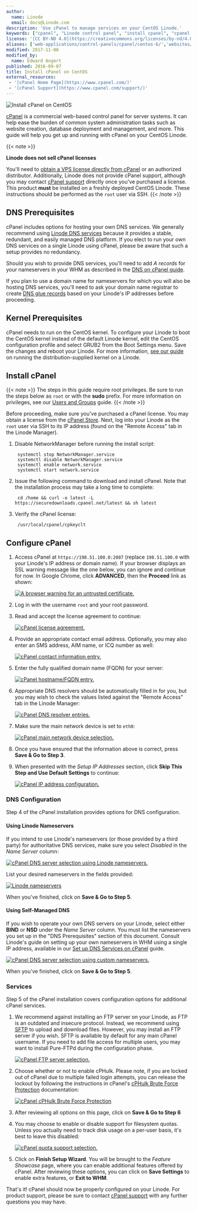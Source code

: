 ```yaml
---
author:
  name: Linode
  email: docs@Linode.com
description: 'Use cPanel to manage services on your CentOS Linode.'
keywords: ["cpanel", "Linode control panel", "install cpanel", "cpanel centos"]
license: '[CC BY-ND 4.0](https://creativecommons.org/licenses/by-nd/4.0)'
aliases: ['web-applications/control-panels/cpanel/centos-6/','websites/cms/cpanel-on-centos-6-5/','websites/cms/cpanel-on-centos-5/','websites/cms/cpanel-on-centos/']
modified: 2017-11-08
modified_by:
  name: Edward Angert
published: 2016-09-07
title: Install cPanel on CentOS
external_resources:
 - '[cPanel Home Page](https://www.cpanel.com/)'
 - '[cPanel Support](https://www.cpanel.com/support/)'
---
```


![Install cPanel on CentOS](/docs/assets/install-cpanel-on-centos/Install_cPanel_smg.jpg)

[cPanel](http://cpanel.com) is a commercial web-based control panel for server systems. It can help ease the burden of common system administration tasks such as website creation, database deployment and management, and more. This guide will help you get up and running with cPanel on your CentOS Linode.


{{< note >}}

**Linode does not sell cPanel licenses**

You'll need to [obtain a VPS license directly from cPanel](https://store.cpanel.net/view/cpanel/license-options) or an authorized distributor. Additionally, Linode does not provide cPanel support, although you may contact [cPanel support](https://www.cpanel.com/support/) directly once you've purchased a license. This product **must** be installed on a freshly deployed CentOS Linode. These instructions should be performed as the `root` user via SSH.
{{< /note >}}


## DNS Prerequisites

cPanel includes options for hosting your own DNS services. We generally recommend using [Linode DNS services](/docs/dns-guides/configuring-dns-with-the-linode-manager) because it provides a stable, redundant, and easily managed DNS platform. If you elect to run your own DNS services on a single Linode using cPanel, please be aware that such a setup provides no redundancy.

Should you wish to provide DNS services, you'll need to add *A records* for your nameservers in your WHM as described in the [DNS on cPanel guide](/docs/websites/cms/set-up-dns-services-on-cpanel/#nameserver-selection).

If you plan to use a domain name for nameservers for which you will also be hosting DNS services, you'll need to ask your domain name registrar to create [DNS glue records](http://en.wikipedia.org/wiki/Domain_Name_System#Circular_dependencies_and_glue_records) based on your Linode's IP addresses before proceeding.

## Kernel Prerequisites

cPanel needs to run on the CentOS kernel. To configure your Linode to boot the CentOS kernel instead of the default Linode kernel, edit the CentOS configuration profile and select GRUB2 from the Boot Settings menu. Save the changes and reboot your Linode. For more information, [see our guide](/docs/tools-reference/custom-kernels-distros/run-a-distribution-supplied-kernel#recommended-distributions) on running the distribution-supplied kernel on a Linode.


## Install cPanel

{{< note >}}
The steps in this guide require root privileges. Be sure to run the steps below as `root` or with the **sudo** prefix. For more information on privileges, see our [Users and Groups](/docs/tools-reference/linux-users-and-groups) guide.
{{< /note >}}

Before proceeding, make sure you've purchased a cPanel license. You may obtain a license from the [cPanel Store](https://store.cpanel.net/). Next, log into your Linode as the `root` user via SSH to its IP address (found on the "Remote Access" tab in the Linode Manager).

1. Disable NetworkManager before running the install script:
        
        systemctl stop NetworkManager.service
        systemctl disable NetworkManager.service
        systemctl enable network.service
        systemctl start network.service
 
2. Issue the following command to download and install cPanel. Note that the installation process may take a long time to complete:

        cd /home && curl -o latest -L https://securedownloads.cpanel.net/latest && sh latest

3. Verify the cPanel license:

        /usr/local/cpanel/cpkeyclt

## Configure cPanel

1. Access cPanel at `https://198.51.100.0:2087` (replace `198.51.100.0` with your Linode's IP address or domain name). If your browser displays an SSL warning message like the one below, you can ignore and continue for now. In Google Chrome, click **ADVANCED**, then the **Proceed** link as shown:

    [![A browser warning for an untrusted certificate.](/docs/assets/ssl-warning.png)](/docs/assets/ssl-warning.png)

2. Log in with the username `root` and your root password.

3. Read and accept the license agreement to continue:

    [![cPanel license agreement.](/docs/assets/267-cpanel-whm-01-license-large.png)](/docs/assets/267-cpanel-whm-01-license-large.png)

4. Provide an appropriate contact email address. Optionally, you may also enter an SMS address, AIM name, or ICQ number as well:

    [![cPanel contact information entry.](/docs/assets/268-cpanel-whm-02-01-networking-contact-information.png)](/docs/assets/268-cpanel-whm-02-01-networking-contact-information.png)

5. Enter the fully qualified domain name (FQDN) for your server:

    [![cPanel hostname/FQDN entry.](/docs/assets/269-cpanel-whm-02-02-networking-hostname.png)](/docs/assets/269-cpanel-whm-02-02-networking-hostname.png)

6. Appropriate DNS resolvers should be automatically filled in for you, but you may wish to check the values listed against the "Remote Access" tab in the Linode Manager:

    [![cPanel DNS resolver entries.](/docs/assets/270-cpanel-whm-02-03-networking-resolvers.png)](/docs/assets/270-cpanel-whm-02-03-networking-resolvers.png)

7. Make sure the main network device is set to `eth0`:

    [![cPanel main network device selection.](/docs/assets/271-cpanel-whm-02-04-networking-ethernet-device.png)](/docs/assets/271-cpanel-whm-02-04-networking-ethernet-device.png)

8. Once you have ensured that the information above is correct, press **Save & Go to Step 3**.

9. When presented with the *Setup IP Addresses* section, click **Skip This Step and Use Default Settings** to continue:

    [![cPanel IP address configuration.](/docs/assets/272-cpanel-whm-03-setup-ip-addresses.png)](/docs/assets/272-cpanel-whm-03-setup-ip-addresses.png)

### DNS Configuration

Step 4 of the cPanel installation provides options for DNS configuration.

#### Using Linode Nameservers

If you intend to use Linode's nameservers (or those provided by a third party) for authoritative DNS services, make sure you select *Disabled* in the *Name Server* column:

[![cPanel DNS server selection using Linode nameservers.](/docs/assets/273-cpanel-whm-04-01-nameservers-linode-large.png)](/docs/assets/273-cpanel-whm-04-01-nameservers-linode-large.png)

List your desired nameservers in the fields provided:

[![Linode nameservers](/docs/assets/278-cpanel-whm-04-01A-nameservers.png)](/docs/assets/278-cpanel-whm-04-01A-nameservers.png)

When you've finished, click on **Save & Go to Step 5**.

#### Using Self-Managed DNS

If you wish to operate your own DNS servers on your Linode, select either **BIND** or **NSD** under the *Name Server* column. You must list the nameservers you set up in the "DNS Prerequisites" section of this document. Consult Linode's guide on setting up your own nameservers in WHM using a single IP address, available in our [Set up DNS Services on cPanel](/docs/websites/cms/set-up-dns-services-on-cpanel) guide.

[![cPanel DNS server selection using custom nameservers.](/docs/assets/274-cpanel-whm-04-02-nameservers-custom-large.png)](/docs/assets/274-cpanel-whm-04-02-nameservers-custom-large.png)

When you've finished, click on **Save & Go to Step 5**.

### Services

Step 5 of the cPanel installation covers configuration options for additional cPanel services.

1. We recommend against installing an FTP server on your Linode, as FTP is an outdated and insecure protocol. Instead, we recommend using [SFTP](/docs/platform/linode-beginners-guide/#how-do-i-upload-files-to-my-linode) to upload and download files. However, you may install an FTP server if you wish. SFTP is available by default for any main cPanel username. If you need to add file access for multiple users, you may want to install Pure-FTPd during the configuration phase.

    [![cPanel FTP server selection.](/docs/assets/275-cpanel-whm-05-ftp-large.png)](/docs/assets/275-cpanel-whm-05-ftp-large.png)

2. Choose whether or not to enable cPHulk. Please note, if you are locked out of cPanel due to multiple failed login attempts, you can release the lockout by following the instructions in cPanel's [cPHulk Brute Force Protection](https://documentation.cpanel.net/display/ALD/cPHulk+Brute+Force+Protection) documentation:

    [![cPanel cPHulk Brute Force Protection](/docs/assets/279-cpanel-whm-05-01-cphulk-protection.png)](/docs/assets/279-cpanel-whm-05-01-cphulk-protection.png)

3. After reviewing all options on this page, click on **Save & Go to Step 6**

4. You may choose to enable or disable support for filesystem quotas. Unless you actually need to track disk usage on a per-user basis, it's best to leave this disabled:

    [![cPanel quota support selection.](/docs/assets/277-cpanel-whm-07-quotas.png)](/docs/assets/277-cpanel-whm-07-quotas.png)

5. Click on **Finish Setup Wizard**. You will be brought to the *Feature Showcase* page, where you can enable additional features offered by cPanel. After reviewing these options, you can click on **Save Settings** to enable extra features, or **Exit to WHM**.

That's it! cPanel should now be properly configured on your Linode. For product support, please be sure to contact [cPanel support](http://cpanel.net/support.html) with any further questions you may have.

